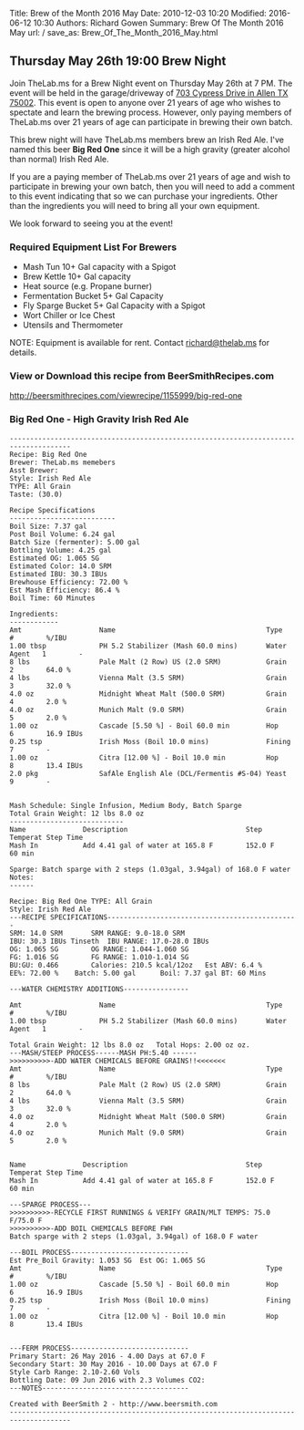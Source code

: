 Title: Brew of the Month 2016 May
Date: 2010-12-03 10:20
Modified: 2016-06-12 10:30
Authors: Richard Gowen
Summary: Brew Of The Month 2016 May
url: /
save_as: Brew_Of_The_Month_2016_May.html

Thursday May 26th 19:00 Brew Night
----------------------------------

Join TheLab.ms for a Brew Night event on Thursday May 26th at 7 PM. The
event will be held in the garage/driveway of [703 Cypress Drive in Allen
TX 75002](https://goo.gl/maps/l7MTr). This event is open to anyone over
21 years of age who wishes to spectate and learn the brewing process.
However, only paying members of TheLab.ms over 21 years of age can
participate in brewing their own batch.

This brew night will have TheLab.ms members brew an Irish Red Ale. I've
named this beer **Big Red One** since it will be a high gravity (greater
alcohol than normal) Irish Red Ale.

If you are a paying member of TheLab.ms over 21 years of age and wish to
participate in brewing your own batch, then you will need to add a
comment to this event indicating that so we can purchase your
ingredients. Other than the ingredients you will need to bring all your
own equipment.

We look forward to seeing you at the event!

### Required Equipment List For Brewers

-   Mash Tun 10+ Gal capacity with a Spigot
-   Brew Kettle 10+ Gal capacity
-   Heat source (e.g. Propane burner)
-   Fermentation Bucket 5+ Gal Capacity
-   Fly Sparge Bucket 5+ Gal Capacity with a Spigot
-   Wort Chiller or Ice Chest
-   Utensils and Thermometer

NOTE: Equipment is available for rent. Contact
[richard@thelab.ms](mailto://richard@thelab.ms) for details.

### View or Download this recipe from BeerSmithRecipes.com

[<http://beersmithrecipes.com/viewrecipe/1155999/big-red-one>](http://beersmithrecipes.com/viewrecipe/1155999/big-red-one)

### Big Red One - High Gravity Irish Red Ale

    -------------------------------------------------------------------------------------
    Recipe: Big Red One
    Brewer: TheLab.ms memebers
    Asst Brewer: 
    Style: Irish Red Ale
    TYPE: All Grain
    Taste: (30.0) 

    Recipe Specifications
    --------------------------
    Boil Size: 7.37 gal
    Post Boil Volume: 6.24 gal
    Batch Size (fermenter): 5.00 gal   
    Bottling Volume: 4.25 gal
    Estimated OG: 1.065 SG
    Estimated Color: 14.0 SRM
    Estimated IBU: 30.3 IBUs
    Brewhouse Efficiency: 72.00 %
    Est Mash Efficiency: 86.4 %
    Boil Time: 60 Minutes

    Ingredients:
    ------------
    Amt                   Name                                     Type          #        %/IBU         
    1.00 tbsp             PH 5.2 Stabilizer (Mash 60.0 mins)       Water Agent   1        -             
    8 lbs                 Pale Malt (2 Row) US (2.0 SRM)           Grain         2        64.0 %        
    4 lbs                 Vienna Malt (3.5 SRM)                    Grain         3        32.0 %        
    4.0 oz                Midnight Wheat Malt (500.0 SRM)          Grain         4        2.0 %         
    4.0 oz                Munich Malt (9.0 SRM)                    Grain         5        2.0 %         
    1.00 oz               Cascade [5.50 %] - Boil 60.0 min         Hop           6        16.9 IBUs     
    0.25 tsp              Irish Moss (Boil 10.0 mins)              Fining        7        -             
    1.00 oz               Citra [12.00 %] - Boil 10.0 min          Hop           8        13.4 IBUs     
    2.0 pkg               SafAle English Ale (DCL/Fermentis #S-04) Yeast         9        -             


    Mash Schedule: Single Infusion, Medium Body, Batch Sparge
    Total Grain Weight: 12 lbs 8.0 oz
    ----------------------------
    Name              Description                             Step Temperat Step Time     
    Mash In           Add 4.41 gal of water at 165.8 F        152.0 F       60 min        

    Sparge: Batch sparge with 2 steps (1.03gal, 3.94gal) of 168.0 F water
    Notes:
    ------

    Recipe: Big Red One TYPE: All Grain
    Style: Irish Red Ale
    ---RECIPE SPECIFICATIONS-----------------------------------------------
    SRM: 14.0 SRM       SRM RANGE: 9.0-18.0 SRM
    IBU: 30.3 IBUs Tinseth  IBU RANGE: 17.0-28.0 IBUs
    OG: 1.065 SG        OG RANGE: 1.044-1.060 SG
    FG: 1.016 SG        FG RANGE: 1.010-1.014 SG
    BU:GU: 0.466        Calories: 210.5 kcal/12oz   Est ABV: 6.4 %      
    EE%: 72.00 %    Batch: 5.00 gal      Boil: 7.37 gal BT: 60 Mins

    ---WATER CHEMISTRY ADDITIONS----------------

    Amt                   Name                                     Type          #        %/IBU         
    1.00 tbsp             PH 5.2 Stabilizer (Mash 60.0 mins)       Water Agent   1        -             

    Total Grain Weight: 12 lbs 8.0 oz   Total Hops: 2.00 oz oz.
    ---MASH/STEEP PROCESS------MASH PH:5.40 ------
    >>>>>>>>>>-ADD WATER CHEMICALS BEFORE GRAINS!!<<<<<<<
    Amt                   Name                                     Type          #        %/IBU         
    8 lbs                 Pale Malt (2 Row) US (2.0 SRM)           Grain         2        64.0 %        
    4 lbs                 Vienna Malt (3.5 SRM)                    Grain         3        32.0 %        
    4.0 oz                Midnight Wheat Malt (500.0 SRM)          Grain         4        2.0 %         
    4.0 oz                Munich Malt (9.0 SRM)                    Grain         5        2.0 %         


    Name              Description                             Step Temperat Step Time     
    Mash In           Add 4.41 gal of water at 165.8 F        152.0 F       60 min        

    ---SPARGE PROCESS---
    >>>>>>>>>>-RECYCLE FIRST RUNNINGS & VERIFY GRAIN/MLT TEMPS: 75.0 F/75.0 F
    >>>>>>>>>>-ADD BOIL CHEMICALS BEFORE FWH
    Batch sparge with 2 steps (1.03gal, 3.94gal) of 168.0 F water

    ---BOIL PROCESS-----------------------------
    Est Pre_Boil Gravity: 1.053 SG  Est OG: 1.065 SG
    Amt                   Name                                     Type          #        %/IBU         
    1.00 oz               Cascade [5.50 %] - Boil 60.0 min         Hop           6        16.9 IBUs     
    0.25 tsp              Irish Moss (Boil 10.0 mins)              Fining        7        -             
    1.00 oz               Citra [12.00 %] - Boil 10.0 min          Hop           8        13.4 IBUs     


    ---FERM PROCESS-----------------------------
    Primary Start: 26 May 2016 - 4.00 Days at 67.0 F
    Secondary Start: 30 May 2016 - 10.00 Days at 67.0 F
    Style Carb Range: 2.10-2.60 Vols
    Bottling Date: 09 Jun 2016 with 2.3 Volumes CO2: 
    ---NOTES------------------------------------

    Created with BeerSmith 2 - http://www.beersmith.com
    -------------------------------------------------------------------------------------
